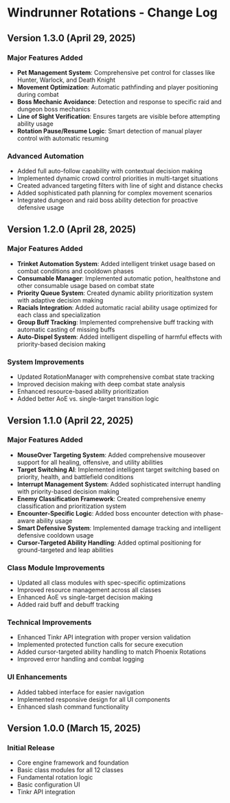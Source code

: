 # Windrunner Rotations - Change Log

## Version 1.3.0 (April 29, 2025)

### Major Features Added
- **Pet Management System**: Comprehensive pet control for classes like Hunter, Warlock, and Death Knight
- **Movement Optimization**: Automatic pathfinding and player positioning during combat
- **Boss Mechanic Avoidance**: Detection and response to specific raid and dungeon boss mechanics
- **Line of Sight Verification**: Ensures targets are visible before attempting ability usage
- **Rotation Pause/Resume Logic**: Smart detection of manual player control with automatic resuming

### Advanced Automation
- Added full auto-follow capability with contextual decision making
- Implemented dynamic crowd control priorities in multi-target situations
- Created advanced targeting filters with line of sight and distance checks
- Added sophisticated path planning for complex movement scenarios
- Integrated dungeon and raid boss ability detection for proactive defensive usage

## Version 1.2.0 (April 28, 2025)

### Major Features Added
- **Trinket Automation System**: Added intelligent trinket usage based on combat conditions and cooldown phases
- **Consumable Manager**: Implemented automatic potion, healthstone and other consumable usage based on combat state
- **Priority Queue System**: Created dynamic ability prioritization system with adaptive decision making
- **Racials Integration**: Added automatic racial ability usage optimized for each class and specialization
- **Group Buff Tracking**: Implemented comprehensive buff tracking with automatic casting of missing buffs
- **Auto-Dispel System**: Added intelligent dispelling of harmful effects with priority-based decision making

### System Improvements
- Updated RotationManager with comprehensive combat state tracking
- Improved decision making with deep combat state analysis
- Enhanced resource-based ability prioritization
- Added better AoE vs. single-target transition logic

## Version 1.1.0 (April 22, 2025)

### Major Features Added
- **MouseOver Targeting System**: Added comprehensive mouseover support for all healing, offensive, and utility abilities
- **Target Switching AI**: Implemented intelligent target switching based on priority, health, and battlefield conditions
- **Interrupt Management System**: Added sophisticated interrupt handling with priority-based decision making
- **Enemy Classification Framework**: Created comprehensive enemy classification and prioritization system
- **Encounter-Specific Logic**: Added boss encounter detection with phase-aware ability usage
- **Smart Defensive System**: Implemented damage tracking and intelligent defensive cooldown usage
- **Cursor-Targeted Ability Handling**: Added optimal positioning for ground-targeted and leap abilities

### Class Module Improvements
- Updated all class modules with spec-specific optimizations
- Improved resource management across all classes
- Enhanced AoE vs single-target decision making
- Added raid buff and debuff tracking

### Technical Improvements
- Enhanced Tinkr API integration with proper version validation
- Implemented protected function calls for secure execution
- Added cursor-targeted ability handling to match Phoenix Rotations
- Improved error handling and combat logging

### UI Enhancements
- Added tabbed interface for easier navigation
- Implemented responsive design for all UI components
- Enhanced slash command functionality

## Version 1.0.0 (March 15, 2025)

### Initial Release
- Core engine framework and foundation
- Basic class modules for all 12 classes
- Fundamental rotation logic
- Basic configuration UI
- Tinkr API integration